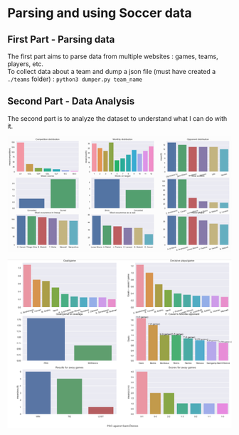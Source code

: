 # Parsing and using Soccer data

## First Part - Parsing data

The first part aims to parse data from multiple websites : games, teams, players, etc.  
To collect data about a team and dump a json file (must have created a ``./teams`` folder) :
``python3 dumper.py team_name`` 

## Second Part - Data Analysis

The second part is to analyze the dataset to understand what I can do with it.

![Correlation Matrix](https://github.com/abdiaziz007/Data-Science-Projects/blob/master/pics/psg_stats.png)

![PSG vs Saint-Etienne](https://github.com/abdiaziz007/Data-Science-Projects/blob/master/pics/psg_ste.png)